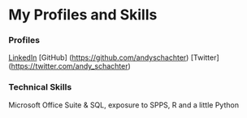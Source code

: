 # My Profiles and Skills

### Profiles
[LinkedIn](https://www.linkedin.com/in/andrew-schachter-51632719)
[GitHub] (https://github.com/andyschachter)
[Twitter] (https://twitter.com/andy_schachter)

### Technical Skills
Microsoft Office Suite & SQL, exposure to SPPS, R and a little Python
